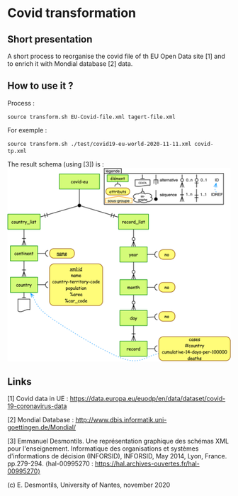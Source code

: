 # Covid transformation

## Short presentation

A short process to reorganise the covid file of th EU Open Data site [1] and to enrich it with Mondial database [2] data.


## How to use it ?

Process :
```
source transform.sh EU-Covid-file.xml tagert-file.xml
```

For exemple :

```
source transform.sh ./test/covid19-eu-world-2020-11-11.xml covid-tp.xml
```

The result schema (using [3]) is :
![](./covid.png)


## Links

[1] Covid data in UE : https://data.europa.eu/euodp/en/data/dataset/covid-19-coronavirus-data

[2] Mondial Database : http://www.dbis.informatik.uni-goettingen.de/Mondial/ 

[3] Emmanuel Desmontils. Une représentation graphique des schémas XML pour l'enseignement. Informatique des organisations et systèmes d'informations de décision (INFORSID), INFORSID, May 2014, Lyon, France. pp.279-294. ⟨hal-00995270 : https://hal.archives-ouvertes.fr/hal-00995270⟩

(c) E. Desmontils, University of Nantes, november 2020
